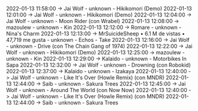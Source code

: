 2022-01-13 11:58:00 -> Jai Wolf - unknown - Hikikomori (Demo)
2022-01-13 12:01:00 -> Jai Wolf - unknown - Hikikomori (Demo)
2022-01-13 12:04:00 -> Jai Wolf - unknown - Moon Rider (con Wrabel)
2022-01-13 12:08:00 -> mazoulew - unknown - Kin
2022-01-13 12:12:00 -> Romare - unknown - Nina's Charm
2022-01-13 12:13:00 -> MrSuicideSheep • 6.1 M de vistas • 47,719 me gusta - unknown - Echos - Take
2022-01-13 12:16:00 -> Jai Wolf - unknown - Drive (con The Chain Gang of 1974)
2022-01-13 12:22:00 -> Jai Wolf - unknown - Hikikomori (Demo)
2022-01-13 12:25:00 -> mazoulew - unknown - Kin
2022-01-13 12:29:00 -> Kalaido - unknown - Motorbikes In Sapa
2022-01-13 12:32:00 -> Jai Wolf - unknown - Drowning (con Robokid)
2022-01-13 12:37:00 -> Kalaido - unknown - Izakaya
2022-01-13 12:40:00 -> Jai Wolf - unknown - Like It's Over (Howle Remix) (con MNDR)
2022-01-13 12:44:00 -> Saib - unknown - Sakura Trees
2022-01-13 12:45:00 -> Jai Wolf - unknown - Around The World (con Now  Now)
2022-01-13 12:40:00 -> Jai Wolf - unknown - Like It's Over (Howle Remix) (con MNDR)
2022-01-13 12:44:00 -> Saib - unknown - Sakura Trees

